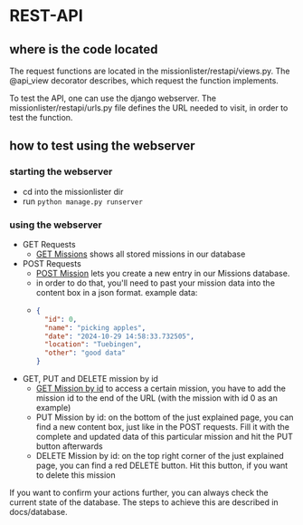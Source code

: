 # REST-API

## where is the code located
The request functions are located in the missionlister/restapi/views.py. The @api_view decorator describes, which request the function implements.

To test the API, one can use the django webserver. The missionlister/restapi/urls.py file defines the URL needed to visit, in order to test the function.

## how to test using the webserver
### starting the webserver
- cd into the missionlister dir
- run `python manage.py runserver`

### using the webserver
- GET Requests
    - [GET Missions](http://127.0.0.1:8000/restapi/missions/) shows all stored missions in our database
- POST Requests
    - [POST Mission](http://127.0.0.1:8000/restapi/missions/create) lets you create a new entry in our Missions database.
    - in order to do that, you'll need to past your mission data into the content box in a json format. example data:
    - ```json
      {
        "id": 0,
        "name": "picking apples",
        "date": "2024-10-29 14:58:33.732505",
        "location": "Tuebingen",
        "other": "good data"
      }  
      ```
- GET, PUT and DELETE mission by id
    - [GET Mission by id](http://127.0.0.1:8000/restapi/missions/0) to access a certain mission, you have to add the mission id to the end of the URL (with the mission with id 0 as an example)
    - PUT Mission by id: on the bottom of the just explained page, you can find a new content box, just like in the POST requests. Fill it with the complete and updated data of this particular mission and hit the PUT button afterwards
    - DELETE Mission by id: on the top right corner of the just explained page, you can find a red DELETE button. Hit this button, if you want to delete this mission

If you want to confirm your actions further, you can always check the current state of the database. The steps to achieve this are described in docs/database.